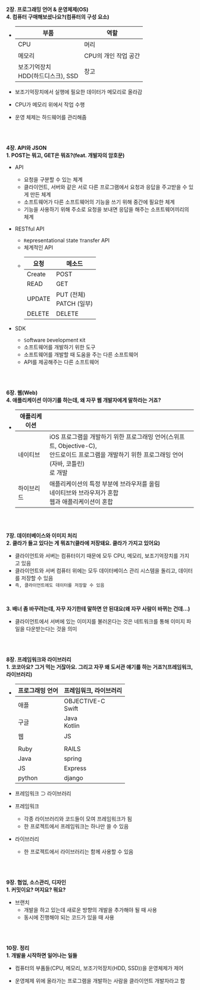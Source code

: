 <b>2장. 프로그래밍 언어 & 운영체제(OS)</b><br>
<b>4. 컴퓨터 구매해보셨나요?(컴퓨터의 구성 요소)</b>

- 
    |부품|역할|
    |-|-|
    |CPU|머리|
    |메모리|CPU의 개인 작업 공간|
    |보조기억장치<br>HDD(하드디스크), SSD|창고|

- 보조기억장치에서 실행에 필요한 데이터가 메모리로 올라감
- CPU가 메모리 위에서 작업 수행
- 운영 체제는 하드웨어를 관리해줌

<br><br>

<b>4장. API와 JSON</b><br>
<b>1. POST는 뭐고, GET은 뭐죠?(feat. 개발자의 암호문)</b>

- API
    - 요청을 구분할 수 있는 체계
    - 클라이언트, 서버와 같은 서로 다른 프로그램에서 요청과 응답을 주고받을 수 있게 만든 체계
    - 소프트웨어가 다른 소프트웨어의 기능을 쓰기 위해 중간에 필요한 체계
    - 기능을 사용하기 위해 주소로 요청을 보내면 응답을 해주는 소프트웨어끼리의 체계

- RESTful API
    - `R`epresentational `S`tate `T`ransfer API
    - 체계적인 API
    - 
        |요청|메소드|
        |-|-|
        |Create|POST|
        |READ|GET|
        |UPDATE|PUT (전체)<br>PATCH (일부)|
        |DELETE|DELETE|

- SDK
    - `S`oftware `D`evelopment `K`it
    - 소프트웨어를 개발하기 위한 도구
    - 소프트웨어를 개발할 때 도움을 주는 다른 소프트웨어
    - API를 제공해주는 다른 소프트웨어

<br><br>

<b>6장. 웹(Web)</b><br>
<b>4. 애플리케이션 이야기를 하는데, 왜 자꾸 웹 개발자에게 말하라는 거죠?</b>

- 
    |애플리케이션||
    |-|-|
    |네이티브|iOS 프로그램을 개발하기 위한 프로그래밍 언어(스위프트, Objective-C),<br>안드로이드 프로그램을 개발하기 위한 프로그래밍 언어(자바, 코틀린)<br>로 개발|
    |하이브리드|애플리케이션의 특정 부분에 브라우저를 올림<br>네이티브와 브라우저가 혼합<br>웹과 애플리케이션이 혼합|

<br><br>

<b>7장. 데이터베이스와 이미지 처리</b><br>
<b>2. 클라가 들고 있다는 게 뭐죠?(클라에 저장돼요. 클라가 가지고 있어요)</b>

- 클라이언트와 서버는 컴퓨터이기 때문에 모두 CPU, 메모리, 보조기억장치를 가지고 있음
- 클라이언트와 서버 컴퓨터 위에는 모두 데이터베이스 관리 시스템을 돌리고, 데이터를 저장할 수 있음
- `즉, 클라이언트에도 데이터를 저장할 수 있음`

<br>

<b>3. 배너 좀 바꾸려는데, 자꾸 자기한테 말하면 안 된대요(왜 자꾸 사람이 바뀌는 건데…)</b>

- 클라이언트에서 서버에 있는 이미지를 불러온다는 것은 네트워크를 통해 이미지 파일을 다운받는다는 것을 의미

<br><br>

<b>8장. 프레임워크와 라이브러리</b><br>
<b>1. 코코아요? 그거 먹는 거잖아요. 그리고 자꾸 왜 도서관 얘기를 하는 거죠?(프레임워크, 라이브러리)</b>

- 
    |프로그래밍 언어|프레임워크, 라이브러리|
    |-|-|
    |애플|OBJECTIVE-C<br>Swift|Cocoa<br>(UIKit, AppKit…)|
    |구글|Java<br>Kotlin|Android Framework|
    |웹|JS|ANGULARJS<br>Vue.js<br>React|
    |||
    |Ruby|RAILS|
    |Java|spring|
    |JS|Express|
    |python|django|

- 프레임워크 ⊃ 라이브러리
- 프레임워크
    - 각종 라이브러리와 코드들이 모여 프레임워크가 됨
    - 한 프로젝트에서 프레임워크는 하나만 쓸 수 있음
- 라이브러리
    - 한 프로젝트에서 라이브러리는 함께 사용할 수 있음

<br><br>

<b>9장. 협업, 소스관리, 디자인</b><br>
<b>1. 커밋이요? 머지요? 뭐요?</b>

- 브랜치
    - 개발을 하고 있는데 새로운 방향의 개발을 추가해야 될 때 사용
    - 동시에 진행해야 되는 코드가 있을 때 사용

<br><br>

<b>10장. 정리</b><br>
<b>1. 개발을 시작하면 일어나는 일들</b>

- 컴퓨터의 부품들(CPU, 메모리, 보조기억장치(HDD,  SSD))을 운영체제가 제어

- 운영체제 위에 올라가는 프로그램을 개발하는 사람을 클라이언트 개발자라고 함
